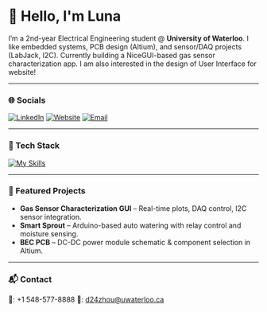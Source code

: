 <!-- Header -->
<h1 align="left">👋 Hello, I'm Luna</h1>

I’m a 2nd-year Electrical Engineering student @ **University of Waterloo**. I like embedded systems, PCB design (Altium), and sensor/DAQ projects (LabJack, I2C). Currently building a NiceGUI-based gas sensor characterization app. I am also interested in the design of User Interface for website!

---

### 🌐 Socials
[![LinkedIn](https://img.shields.io/badge/LinkedIn-0077B5?logo=linkedin&logoColor=white)](https://www.linkedin.com/in/lunazhou1220/)
[![Website](https://img.shields.io/badge/Website-000?logo=vercel&logoColor=white)](https://<your-site>/)
[![Email](https://img.shields.io/badge/Email-d24zhou%40uwaterloo.ca-red)](mailto:d24zhou@uwaterloo.ca)

---

### 🧰 Tech Stack
[![My Skills](https://skillicons.dev/icons?i=c,cpp,python,javascript,html,css,git,github,figma,arduino,matlab,linux,photoshop&perline=10)](https://skillicons.dev)

---



### 🔖 Featured Projects
- **Gas Sensor Characterization GUI** – Real-time plots, DAQ control, I2C sensor integration.  
- **Smart Sprout** – Arduino-based auto watering with relay control and moisture sensing.  
- **BEC PCB** – DC-DC power module schematic & component selection in Altium.


---

### 📬 Contact
📱: +1 548-577-8888
📮: d24zhou@uwaterloo.ca
